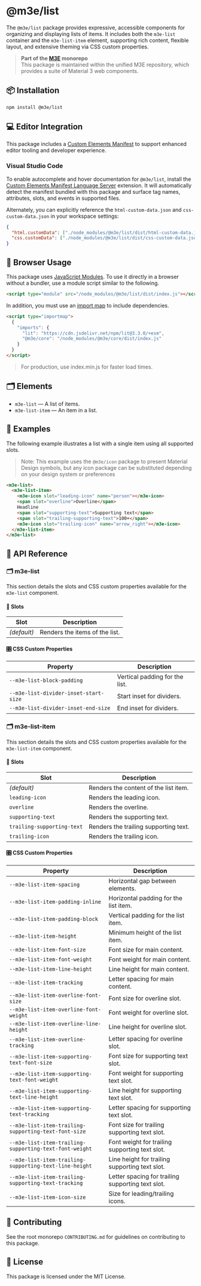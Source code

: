 # @m3e/list

The `@m3e/list` package provides expressive, accessible components for organizing and displaying lists of items. It includes both the `m3e-list` container and the `m3e-list-item` element, supporting rich content, flexible layout, and extensive theming via CSS custom properties.

> **Part of the [M3E](../../README.md) monorepo**  
> This package is maintained within the unified M3E repository, which provides a suite of Material 3 web components.

## 📦 Installation

```bash
npm install @m3e/list
```

## 💻 Editor Integration

This package includes a [Custom Elements Manifest](https://github.com/webcomponents/custom-elements-manifest) to support enhanced editor tooling and developer experience.

### Visual Studio Code

To enable autocomplete and hover documentation for `@m3e/list`, install the [Custom Elements Manifest Language Server](https://marketplace.visualstudio.com/items?itemName=pwrs.cem-language-server-vscode) extension. It will automatically detect the manifest bundled with this package and surface tag names, attributes, slots, and events in supported files.

Alternately, you can explicitly reference the `html-custom-data.json` and `css-custom-data.json` in your workspace settings:

```json
{
  "html.customData": ["./node_modules/@m3e/list/dist/html-custom-data.json"],
  "css.customData": ["./node_modules/@m3e/list/dist/css-custom-data.json"]
}
```

## 🚀 Browser Usage

This package uses [JavaScript Modules](https://developer.mozilla.org/en-US/docs/Web/JavaScript/Guide/Modules#module_specifiers). To use it directly in a browser without a bundler, use a module script similar to the following.

```html
<script type="module" src="/node_modules/@m3e/list/dist/index.js"></script>
```

In addition, you must use an [import map](https://developer.mozilla.org/en-US/docs/Web/HTML/Reference/Elements/script/type/importmap) to include dependencies.

```html
<script type="importmap">
  {
    "imports": {
      "lit": "https://cdn.jsdelivr.net/npm/lit@3.3.0/+esm",
      "@m3e/core": "/node_modules/@m3e/core/dist/index.js"
    }
  }
</script>
```

> For production, use index.min.js for faster load times.

## 🗂️ Elements

- `m3e-list` — A list of items.
- `m3e-list-item` — An item in a list.

## 🧪 Examples

The following example illustrates a list with a single item using all supported slots.

> Note: This example uses the `@m3e/icon` package to present Material Design symbols, but any icon package can be substituted depending on your design system or preferences

```html
<m3e-list>
  <m3e-list-item>
    <m3e-icon slot="leading-icon" name="person"></m3e-icon>
    <span slot="overline">Overline</span>
    Headline
    <span slot="supporting-text">Supporting text</span>
    <span slot="trailing-supporting-text">100+</span>
    <m3e-icon slot="trailing-icon" name="arrow_right"></m3e-icon>
  </m3e-list-item>
</m3e-list>
```

## 📖 API Reference

### 🗂️ m3e-list

This section details the slots and CSS custom properties available for the `m3e-list` component.

#### 🧩 Slots

| Slot        | Description                    |
| ----------- | ------------------------------ |
| _(default)_ | Renders the items of the list. |

#### 🎛️ CSS Custom Properties

| Property                              | Description                    |
| ------------------------------------- | ------------------------------ |
| `--m3e-list-block-padding`            | Vertical padding for the list. |
| `--m3e-list-divider-inset-start-size` | Start inset for dividers.      |
| `--m3e-list-divider-inset-end-size`   | End inset for dividers.        |

### 🗂️ m3e-list-item

This section details the slots and CSS custom properties available for the `m3e-list-item` component.

#### 🧩 Slots

| Slot                       | Description                           |
| -------------------------- | ------------------------------------- |
| _(default)_                | Renders the content of the list item. |
| `leading-icon`             | Renders the leading icon.             |
| `overline`                 | Renders the overline.                 |
| `supporting-text`          | Renders the supporting text.          |
| `trailing-supporting-text` | Renders the trailing supporting text. |
| `trailing-icon`            | Renders the trailing icon.            |

#### 🎛️ CSS Custom Properties

| Property                                               | Description                                       |
| ------------------------------------------------------ | ------------------------------------------------- |
| `--m3e-list-item-spacing`                              | Horizontal gap between elements.                  |
| `--m3e-list-item-padding-inline`                       | Horizontal padding for the list item.             |
| `--m3e-list-item-padding-block`                        | Vertical padding for the list item.               |
| `--m3e-list-item-height`                               | Minimum height of the list item.                  |
| `--m3e-list-item-font-size`                            | Font size for main content.                       |
| `--m3e-list-item-font-weight`                          | Font weight for main content.                     |
| `--m3e-list-item-line-height`                          | Line height for main content.                     |
| `--m3e-list-item-tracking`                             | Letter spacing for main content.                  |
| `--m3e-list-item-overline-font-size`                   | Font size for overline slot.                      |
| `--m3e-list-item-overline-font-weight`                 | Font weight for overline slot.                    |
| `--m3e-list-item-overline-line-height`                 | Line height for overline slot.                    |
| `--m3e-list-item-overline-tracking`                    | Letter spacing for overline slot.                 |
| `--m3e-list-item-supporting-text-font-size`            | Font size for supporting text slot.               |
| `--m3e-list-item-supporting-text-font-weight`          | Font weight for supporting text slot.             |
| `--m3e-list-item-supporting-text-line-height`          | Line height for supporting text slot.             |
| `--m3e-list-item-supporting-text-tracking`             | Letter spacing for supporting text slot.          |
| `--m3e-list-item-trailing-supporting-text-font-size`   | Font size for trailing supporting text slot.      |
| `--m3e-list-item-trailing-supporting-text-font-weight` | Font weight for trailing supporting text slot.    |
| `--m3e-list-item-trailing-supporting-text-line-height` | Line height for trailing supporting text slot.    |
| `--m3e-list-item-trailing-supporting-text-tracking`    | Letter spacing for trailing supporting text slot. |
| `--m3e-list-item-icon-size`                            | Size for leading/trailing icons.                  |

## 🤝 Contributing

See the root monorepo `CONTRIBUTING.md` for guidelines on contributing to this package.

## 📄 License

This package is licensed under the MIT License.
